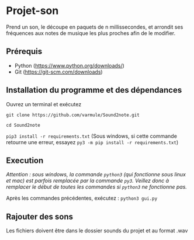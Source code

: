 # Projet-son

Prend un son, le découpe en paquets de n millissecondes, et arrondit ses fréquences aux notes de musique les plus proches afin de le modifier.

## Prérequis

* Python (https://www.python.org/downloads/)
* Git (https://git-scm.com/downloads)

## Installation du programme et des dépendances
Ouvrez un terminal et exécutez 

`git clone https://github.com/varmule/Sound2note.git`

`cd Sound2note`

`pip3 install -r requirements.txt` (Sous windows, si cette commande retourne une erreur, essayez `py3 -m pip install -r requirements.txt`)



## Execution

*Attention  : sous windows, la commande `python3` (qui fonctionne sous linux et mac) est parfois remplacée par la commande `py3`. Veillez donc à remplacer le début de toutes les commandes si  `python3` ne fonctionne pas.*

Après les commandes précédentes,  exécutez : `python3 gui.py`

## Rajouter des sons

Les fichiers doivent être dans le dossier sounds du projet et au format .wav